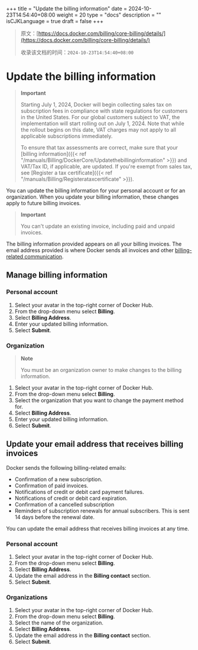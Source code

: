 +++
title = "Update the billing information"
date = 2024-10-23T14:54:40+08:00
weight = 20
type = "docs"
description = ""
isCJKLanguage = true
draft = false
+++

> 原文：[https://docs.docker.com/billing/core-billing/details/](https://docs.docker.com/billing/core-billing/details/)
>
> 收录该文档的时间：`2024-10-23T14:54:40+08:00`

# Update the billing information

> **Important**
>
> 
>
> Starting July 1, 2024, Docker will begin collecting sales tax on subscription fees in compliance with state regulations for customers in the United States. For our global customers subject to VAT, the implementation will start rolling out on July 1, 2024. Note that while the rollout begins on this date, VAT charges may not apply to all applicable subscriptions immediately.
>
> To ensure that tax assessments are correct, make sure that your [billing information]({{< ref "/manuals/Billing/DockerCore/Updatethebillinginformation" >}}) and VAT/Tax ID, if applicable, are updated. If you're exempt from sales tax, see [Register a tax certificate]({{< ref "/manuals/Billing/Registerataxcertificate" >}}).

You can update the billing information for your personal account or for an organization. When you update your billing information, these changes apply to future billing invoices.

> **Important**
>
> 
>
> You can't update an existing invoice, including paid and unpaid invoices.

The billing information provided appears on all your billing invoices. The email address provided is where Docker sends all invoices and other [billing-related communication](https://docs.docker.com/billing/core-billing/details/#update-your-email-address-that-receives-billing-invoices).

## Manage billing information

### Personal account

1. Select your avatar in the top-right corner of Docker Hub.
2. From the drop-down menu select **Billing**.
3. Select **Billing Address**.
4. Enter your updated billing information.
5. Select **Submit**.

### Organization

> **Note**
>
> 
>
> You must be an organization owner to make changes to the billing information.

1. Select your avatar in the top-right corner of Docker Hub.
2. From the drop-down menu select **Billing**.
3. Select the organization that you want to change the payment method for.
4. Select **Billing Address**.
5. Enter your updated billing information.
6. Select **Submit**.

## Update your email address that receives billing invoices

Docker sends the following billing-related emails:

- Confirmation of a new subscription.
- Confirmation of paid invoices.
- Notifications of credit or debit card payment failures.
- Notifications of credit or debit card expiration.
- Confirmation of a cancelled subscription
- Reminders of subscription renewals for annual subscribers. This is sent 14 days before the renewal date.

You can update the email address that receives billing invoices at any time.

### Personal account

1. Select your avatar in the top-right corner of Docker Hub.
2. From the drop-down menu select **Billing**.
3. Select **Billing Address**.
4. Update the email address in the **Billing contact** section.
5. Select **Submit**.

### Organizations

1. Select your avatar in the top-right corner of Docker Hub.
2. From the drop-down menu select **Billing**.
3. Select the name of the organization.
4. Select **Billing Address**.
5. Update the email address in the **Billing contact** section.
6. Select **Submit**.

